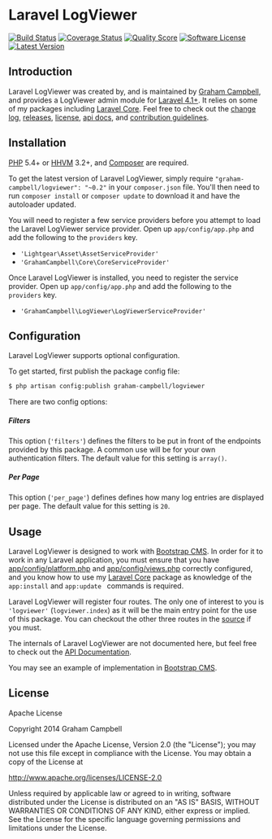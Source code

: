 Laravel LogViewer
=================


[![Build Status](https://img.shields.io/travis/GrahamCampbell/Laravel-LogViewer/master.svg?style=flat)](https://travis-ci.org/GrahamCampbell/Laravel-LogViewer)
[![Coverage Status](https://img.shields.io/scrutinizer/coverage/g/GrahamCampbell/Laravel-LogViewer.svg?style=flat)](https://scrutinizer-ci.com/g/GrahamCampbell/Laravel-LogViewer/code-structure)
[![Quality Score](https://img.shields.io/scrutinizer/g/GrahamCampbell/Laravel-LogViewer.svg?style=flat)](https://scrutinizer-ci.com/g/GrahamCampbell/Laravel-LogViewer)
[![Software License](https://img.shields.io/badge/license-Apache%202.0-brightgreen.svg?style=flat)](LICENSE.md)
[![Latest Version](https://img.shields.io/github/release/GrahamCampbell/Laravel-LogViewer.svg?style=flat)](https://github.com/GrahamCampbell/Laravel-LogViewer/releases)


## Introduction

Laravel LogViewer was created by, and is maintained by [Graham Campbell](https://github.com/GrahamCampbell), and provides a LogViewer admin module for [Laravel 4.1+](http://laravel.com). It relies on some of my packages including [Laravel Core](https://github.com/GrahamCampbell/Laravel-Core). Feel free to check out the [change log](CHANGELOG.md), [releases](https://github.com/GrahamCampbell/Laravel-LogViewer/releases), [license](LICENSE.md), [api docs](http://docs.grahamjcampbell.co.uk), and [contribution guidelines](CONTRIBUTING.md).


## Installation

[PHP](https://php.net) 5.4+ or [HHVM](http://hhvm.com) 3.2+, and [Composer](https://getcomposer.org) are required.

To get the latest version of Laravel LogViewer, simply require `"graham-campbell/logviewer": "~0.2"` in your `composer.json` file. You'll then need to run `composer install` or `composer update` to download it and have the autoloader updated.

You will need to register a few service providers before you attempt to load the Laravel LogViewer service provider. Open up `app/config/app.php` and add the following to the `providers` key.

* `'Lightgear\Asset\AssetServiceProvider'`
* `'GrahamCampbell\Core\CoreServiceProvider'`

Once Laravel LogViewer is installed, you need to register the service provider. Open up `app/config/app.php` and add the following to the `providers` key.

* `'GrahamCampbell\LogViewer\LogViewerServiceProvider'`


## Configuration

Laravel LogViewer supports optional configuration.

To get started, first publish the package config file:

```bash
$ php artisan config:publish graham-campbell/logviewer
```

There are two config options:

##### Filters

This option (`'filters'`) defines the filters to be put in front of the endpoints provided by this package. A common use will be for your own authentication filters. The default value for this setting is `array()`.

##### Per Page

This option (`'per_page'`) defines defines how many log entries are displayed per page. The default value for this setting is `20`.


## Usage

Laravel LogViewer is designed to work with [Bootstrap CMS](https://github.com/GrahamCampbell/Bootstrap-CMS). In order for it to work in any Laravel application, you must ensure that you have [app/config/platform.php](https://github.com/GrahamCampbell/Laravel-Platform/blob/master/app/config/platform.php) and [app/config/views.php](https://github.com/GrahamCampbell/Laravel-Platform/blob/master/app/config/views.php) correctly configured, and you know how to use my [Laravel Core](https://github.com/GrahamCampbell/Laravel-Core) package as knowledge of the `app:install` and `app:update ` commands is required.

Laravel LogViewer will register four routes. The only one of interest to you is `'logviewer'` (`logviewer.index`) as it will be the main entry point for the use of this package. You can checkout the other three routes in the [source](https://github.com/GrahamCampbell/Laravel-LogViewer/blob/master/src/routes.php) if you must.

The internals of Laravel LogViewer are not documented here, but feel free to check out the [API Documentation](http://docs.grahamjcampbell.co.uk).

You may see an example of implementation in [Bootstrap CMS](https://github.com/GrahamCampbell/Bootstrap-CMS).


## License

Apache License

Copyright 2014 Graham Campbell

Licensed under the Apache License, Version 2.0 (the "License");
you may not use this file except in compliance with the License.
You may obtain a copy of the License at

 http://www.apache.org/licenses/LICENSE-2.0

Unless required by applicable law or agreed to in writing, software
distributed under the License is distributed on an "AS IS" BASIS,
WITHOUT WARRANTIES OR CONDITIONS OF ANY KIND, either express or implied.
See the License for the specific language governing permissions and
limitations under the License.
